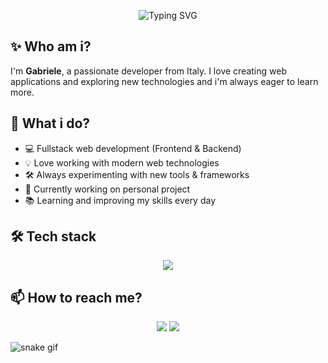 <!-- Banner animato -->
<p align="center">
  <img src="https://readme-typing-svg.demolab.com?font=Fira+Code&size=25&pause=1000&center=true&vCenter=true&multiline=true&width=600&lines=gabrielequa;" alt="Typing SVG" />
</p>

## ✨ Who am i?

I'm **Gabriele**, a passionate developer from Italy. I love creating web applications and exploring new technologies and i'm always eager to learn more.

## 🚀 What i do?

- 💻 Fullstack web development (Frontend & Backend)
- 💡 Love working with modern web technologies
- 🛠️ Always experimenting with new tools & frameworks
- 🧪 Currently working on personal project
- 📚 Learning and improving my skills every day

## 🛠️ Tech stack

<p align="center">
  <img src="https://skillicons.dev/icons?i=java,cs,python,mysql,angular,react,html,css,bootstrap,js,docker,vscode,git,github,vscode" />
</p>

## 📫 How to reach me?

<p align="center">
  <a href="https://www.linkedin.com/in/gabrielequagnano/"><img src="https://img.shields.io/badge/-LinkedIn-0077B5?style=flat&logo=linkedin&logoColor=white"/></a>
  <a href="https://github.com/gabrielequa"><img src="https://img.shields.io/badge/-GitHub-181717?style=flat&logo=github&logoColor=white"/></a>
</p>

![snake gif](https://github.com/gabrielequa/gabrielequa/blob/output/github-contribution-grid-snake.svg)
